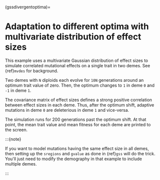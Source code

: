 (gssdivergentoptima)=

# Adaptation to different optima with multivariate distribution of effect sizes

This example uses a multivariate Gaussian distribution of effect sizes to simulate correlated mutational effects
on a single trait in two demes. See {ref}`mvdes` for background.

Two demes with `N` diploids each evolve for `10N` generations around an optimum
trait value of zero.  Then, the optimum changes to `1` in deme `0` and `-1` in
deme `1`.

The covariance matrix of effect sizes defines a strong positive correlation between
effect sizes in each deme.  Thus, after the optimum shift, adaptive mutations in
deme `0` are deleterious in deme `1` and vice-versa.

The simulation runs for 200 generations past the optimum shift.  At that point,
the mean trait value and mean fitness for each deme are printed to the screen.

:::{note}

If you want to model mutations having the same effect size in all demes,
then setting up the `sregions` and `gvalue` as done in {ref}`gss` will
do the trick.  You'll just need to modify the demography in that example
to include multiple demes.

:::

```{literalinclude} ../../examples/gss_divergent_optima/gss_divergent_optima.py

```


